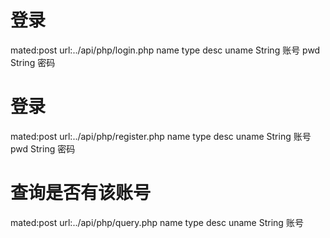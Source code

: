 # 登录
mated:post
url:../api/php/login.php
name        type        desc
uname       String       账号
pwd        String       密码

# 登录
mated:post
url:../api/php/register.php
name        type        desc
uname       String       账号
pwd        String       密码

# 查询是否有该账号
mated:post
url:../api/php/query.php
name        type        desc
uname       String       账号
